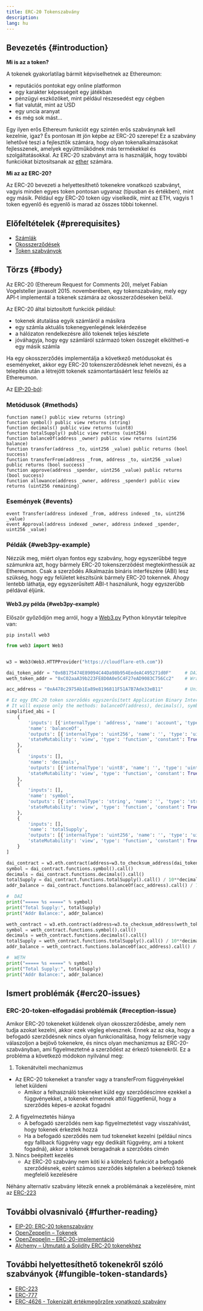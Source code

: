 ```yaml
---
title: ERC-20 Tokenszabvány
description:
lang: hu
---
```


## Bevezetés {#introduction}

**Mi is az a token?**

A tokenek gyakorlatilag bármit képviselhetnek az Ethereumon:

- reputációs pontokat egy online platformon
- egy karakter képességeit egy játékban
- pénzügyi eszközöket, mint például részesedést egy cégben
- fiat valutát, mint az USD
- egy uncia aranyat
- és még sok mást...

Egy ilyen erős Ethereum funkciót egy szintén erős szabványnak kell kezelnie, igaz? És pontosan itt jön képbe az ERC-20 szerepe! Ez a szabvány lehetővé teszi a fejlesztők számára, hogy olyan tokenalkalmazásokat fejlesszenek, amelyek együttműködnek más termékekkel és szolgáltatásokkal. Az ERC-20 szabványt arra is használják, hogy további funkciókat biztosítsanak az [ether](/glossary/#ether) számára.

**Mi az az ERC-20?**

Az ERC-20 bevezeti a helyettesíthető tokenekre vonatkozó szabványt, vagyis minden egyes token pontosan ugyanaz (típusban és értékben), mint egy másik. Például egy ERC-20 token úgy viselkedik, mint az ETH, vagyis 1 token egyenlő és egyenlő is marad az összes többi tokennel.

## Előfeltételek {#prerequisites}

- [Számlák](/developers/docs/accounts)
- [Okosszerződések](/developers/docs/smart-contracts/)
- [Token szabványok](/developers/docs/standards/tokens/)

## Törzs {#body}

Az ERC-20 (Ethereum Request for Comments 20), melyet Fabian Vogelsteller javasolt 2015. novemberében, egy tokenszabvány, mely egy API-t implementál a tokenek számára az okosszerződéseken belül.

Az ERC-20 által biztosított funkciók például:

- tokenek átutalása egyik számláról a másikra
- egy számla aktuális tokenegyenlegének lekérdezése
- a hálózaton rendelkezésre álló tokenek teljes készlete
- jóváhagyja, hogy egy számláról származó token összegét elköltheti-e egy másik számla

Ha egy okosszerződés implementálja a következő metódusokat és eseményeket, akkor egy ERC-20 tokenszerződésnek lehet nevezni, és a telepítés után a létrejött tokenek számontartásáért lesz felelős az Ethereumon.

Az [EIP-20-ból](https://eips.ethereum.org/EIPS/eip-20):

### Metódusok {#methods}

```solidity
function name() public view returns (string)
function symbol() public view returns (string)
function decimals() public view returns (uint8)
function totalSupply() public view returns (uint256)
function balanceOf(address _owner) public view returns (uint256 balance)
function transfer(address _to, uint256 _value) public returns (bool success)
function transferFrom(address _from, address _to, uint256 _value) public returns (bool success)
function approve(address _spender, uint256 _value) public returns (bool success)
function allowance(address _owner, address _spender) public view returns (uint256 remaining)
```

### Események {#events}

```solidity
event Transfer(address indexed _from, address indexed _to, uint256 _value)
event Approval(address indexed _owner, address indexed _spender, uint256 _value)
```

### Példák {#web3py-example}

Nézzük meg, miért olyan fontos egy szabvány, hogy egyszerűbbé tegye számunkra azt, hogy bármely ERC-20 tokenszerződést megtekinthessük az Ethereumon. Csak a szerződés Alkalmazás bináris interfészére (ABI) lesz szükség, hogy egy felületet készítsünk bármely ERC-20 tokennek. Ahogy lentebb láthatja, egy egyszerűsített ABI-t használunk, hogy egyszerűbb példával éljünk.

#### Web3.py példa {#web3py-example}

Először győződjön meg arról, hogy a [Web3.py](https://web3py.readthedocs.io/en/stable/quickstart.html#installation) Python könyvtár telepítve van:

```
pip install web3
```

```python
from web3 import Web3


w3 = Web3(Web3.HTTPProvider("https://cloudflare-eth.com"))

dai_token_addr = "0x6B175474E89094C44Da98b954EedeAC495271d0F"     # DAI
weth_token_addr = "0xC02aaA39b223FE8D0A0e5C4F27eAD9083C756Cc2"    # Wrapped ether (WETH)

acc_address = "0xA478c2975Ab1Ea89e8196811F51A7B7Ade33eB11"        # Uniswap V2: DAI 2

# Ez egy ERC-20 token szerződés egyszerűsített Application Binary Interface-e (ABI).
# It will expose only the methods: balanceOf(address), decimals(), symbol() and totalSupply()
simplified_abi = [
    {
        'inputs': [{'internalType': 'address', 'name': 'account', 'type': 'address'}],
        'name': 'balanceOf',
        'outputs': [{'internalType': 'uint256', 'name': '', 'type': 'uint256'}],
        'stateMutability': 'view', 'type': 'function', 'constant': True
    },
    {
        'inputs': [],
        'name': 'decimals',
        'outputs': [{'internalType': 'uint8', 'name': '', 'type': 'uint8'}],
        'stateMutability': 'view', 'type': 'function', 'constant': True
    },
    {
        'inputs': [],
        'name': 'symbol',
        'outputs': [{'internalType': 'string', 'name': '', 'type': 'string'}],
        'stateMutability': 'view', 'type': 'function', 'constant': True
    },
    {
        'inputs': [],
        'name': 'totalSupply',
        'outputs': [{'internalType': 'uint256', 'name': '', 'type': 'uint256'}],
        'stateMutability': 'view', 'type': 'function', 'constant': True
    }
]

dai_contract = w3.eth.contract(address=w3.to_checksum_address(dai_token_addr), abi=simplified_abi)
symbol = dai_contract.functions.symbol().call()
decimals = dai_contract.functions.decimals().call()
totalSupply = dai_contract.functions.totalSupply().call() / 10**decimals
addr_balance = dai_contract.functions.balanceOf(acc_address).call() / 10**decimals

#  DAI
print("===== %s =====" % symbol)
print("Total Supply:", totalSupply)
print("Addr Balance:", addr_balance)

weth_contract = w3.eth.contract(address=w3.to_checksum_address(weth_token_addr), abi=simplified_abi)
symbol = weth_contract.functions.symbol().call()
decimals = weth_contract.functions.decimals().call()
totalSupply = weth_contract.functions.totalSupply().call() / 10**decimals
addr_balance = weth_contract.functions.balanceOf(acc_address).call() / 10**decimals

#  WETH
print("===== %s =====" % symbol)
print("Total Supply:", totalSupply)
print("Addr Balance:", addr_balance)
```

## Ismert problémák {#erc20-issues}

### ERC-20-token-elfogadási problémák {#reception-issue}

Amikor ERC-20 tokeneket küldenek olyan okosszerződésbe, amely nem tudja azokat kezelni, akkor ezek végleg elvesznek. Ennek az az oka, hogy a befogadó szerződésnek nincs olyan funkcionalitása, hogy felismerje vagy válaszoljon a bejövő tokenekre, és nincs olyan mechanizmus az ERC-20-szabványban, ami figyelmeztetné a szerződést az érkező tokenekről. Ez a probléma a következő módokon nyilvánul meg:

1.  Tokenátviteli mechanizmus
  - Az ERC-20 tokeneket a transfer vagy a transferFrom függvényekkel lehet küldeni
    -   Amikor a felhasználó tokeneket küld egy szerződéscímre ezekkel a függvényekkel, a tokenek elmennek attól függetlenül, hogy a szerződés képes-e azokat fogadni
2.  A figyelmeztetés hiánya
    -   A befogadó szerződés nem kap figyelmeztetést vagy visszahívást, hogy tokenek érkeztek hozzá
    -   Ha a befogadó szerződés nem tud tokeneket kezelni (például nincs egy fallback függvény vagy egy dedikált függvény, ami a tokent fogadná), akkor a tokenek beragadnak a szerződés címén
3.  Nincs beépített kezelés
    -   Az ERC-20 szabvány nem köti ki a kötelező funkciót a befogadó szerződésnek, ezért számos szerződés képtelen a beérkező tokenek megfelelő kezelésére

Néhány alternatív szabvány létezik ennek a problémának a kezelésére, mint az [ERC-223](/developers/docs/standards/tokens/erc-223)

## További olvasnivaló {#further-reading}

- [EIP-20: ERC-20 tokenszabvány](https://eips.ethereum.org/EIPS/eip-20)
- [OpenZeppelin – Tokenek](https://docs.openzeppelin.com/contracts/3.x/tokens#ERC20)
- [OpenZeppelin – ERC-20-implementáció](https://github.com/OpenZeppelin/openzeppelin-contracts/blob/master/contracts/token/ERC20/ERC20.sol)
- [Alchemy – Útmutató a Solidity ERC-20 tokenekhez](https://www.alchemy.com/overviews/erc20-solidity)


## További helyettesíthető tokenekről szóló szabványok {#fungible-token-standards}

- [ERC-223](/developers/docs/standards/tokens/erc-223)
- [ERC-777](/developers/docs/standards/tokens/erc-777)
- [ERC-4626 - Tokenizált értékmegőrzőre vonatkozó szabvány](/developers/docs/standards/tokens/erc-4626)